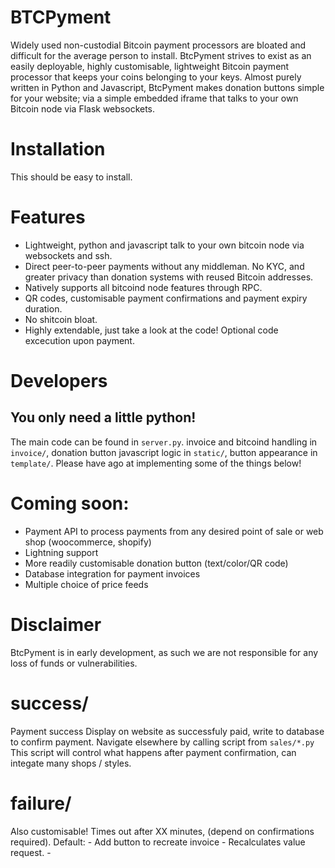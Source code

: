 # BTCPyment
Widely used non-custodial Bitcoin payment processors are bloated and difficult for the average person to install. BtcPyment strives to exist as an easily deployable, highly customisable, lightweight Bitcoin payment processor that keeps your coins belonging to your keys. Almost purely written in Python and Javascript, BtcPyment makes donation buttons simple for your website; via a simple embedded iframe that talks to your own Bitcoin node via Flask websockets.

# Installation
This should be easy to install.

# Features
* Lightweight, python and javascript talk to your own bitcoin node via websockets and ssh.
* Direct peer-to-peer payments without any middleman. No KYC, and greater privacy than donation systems with reused Bitcoin addresses.
* Natively supports all bitcoind node features through RPC.
* QR codes, customisable payment confirmations and payment expiry duration.
* No shitcoin bloat.
* Highly extendable, just take a look at the code! Optional code excecution upon payment.

# Developers
## You only need a little python!
The main code can be found in `server.py`. invoice and bitcoind handling in `invoice/`, donation button javascript logic in `static/`, button appearance in `template/`. Please have ago at implementing some of the things below!

# Coming soon:
* Payment API to process payments from any desired point of sale or web shop (woocommerce, shopify)
* Lightning support
* More readily customisable donation button (text/color/QR code)
* Database integration for payment invoices
* Multiple choice of price feeds

# Disclaimer
BtcPyment is in early development, as such we are not responsible for any loss of funds or vulnerabilities.

# success/
Payment success
Display on website as successfuly paid, write to database to confirm payment.
Navigate elsewhere by calling script from `sales/*.py`
This script will control what happens after payment confirmation, can integate many shops / styles.

# failure/
Also customisable!
Times out after XX minutes, (depend on confirmations required).
Default:
	- Add button to recreate invoice
		- Recalculates value request.
	-
